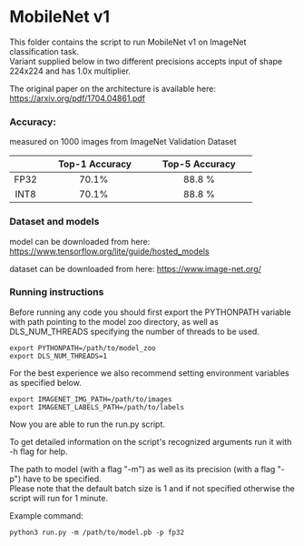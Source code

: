 # MobileNet v1


This folder contains the script to run MobileNet v1 on ImageNet classification task.\
Variant supplied below in two different precisions accepts input of shape 224x224 and has 1.0x multiplier.

The original paper on the architecture is available here: https://arxiv.org/pdf/1704.04861.pdf


### Accuracy:

measured on 1000 images from ImageNet Validation Dataset

|   | &nbsp;&nbsp;&nbsp;&nbsp; Top-1 Accuracy&nbsp;&nbsp;&nbsp;&nbsp;  |&nbsp;&nbsp;&nbsp;&nbsp; Top-5 Accuracy &nbsp;&nbsp;&nbsp;&nbsp; |
|:---:|:---:|:---:|
| FP32  | 70.1%  | 88.8 %  |
| INT8  | 70.1%  | 88.8 %  |


### Dataset and models

model can be downloaded from here:
https://www.tensorflow.org/lite/guide/hosted_models

dataset can be downloaded from here: 
https://www.image-net.org/



### Running instructions

Before running any code you should first export the PYTHONPATH variable with path pointing to the model zoo directory,
as well as DLS_NUM_THREADS specifying the number of threads to be used.

```
export PYTHONPATH=/path/to/model_zoo
export DLS_NUM_THREADS=1
```

For the best experience we also recommend setting environment variables as specified below.

```
export IMAGENET_IMG_PATH=/path/to/images
export IMAGENET_LABELS_PATH=/path/to/labels
```

Now you are able to run the run.py script. 

To get detailed information on the script's recognized arguments run it with -h flag for help.

The path to model (with a flag "-m") as well as its precision (with a flag "-p") have to be specified.\
Please note that the default batch size is 1 and if not specified otherwise the script will run for 1 minute.


Example command: 

```
python3 run.py -m /path/to/model.pb -p fp32
```
